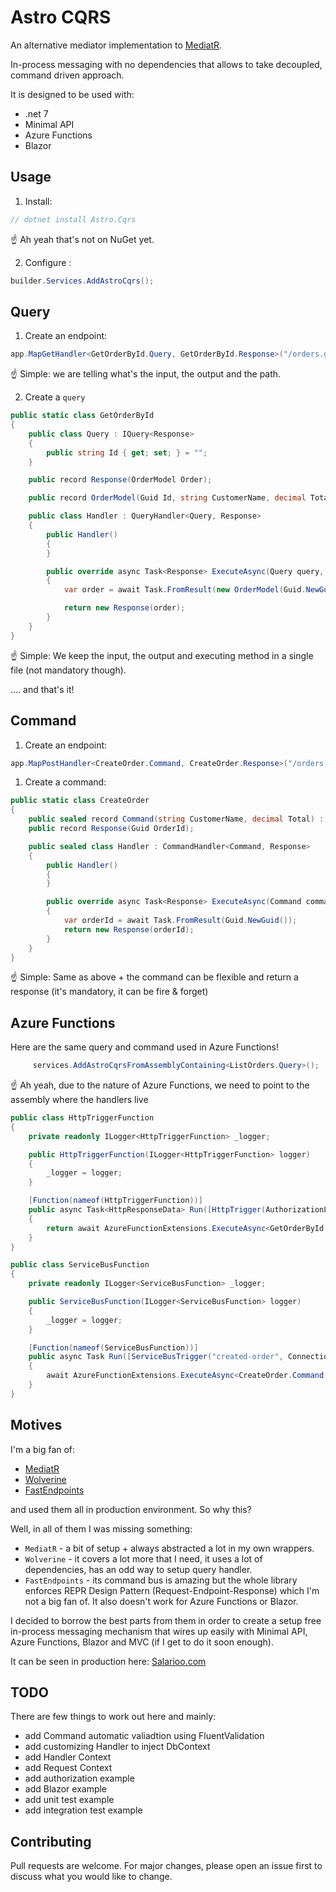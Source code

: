 # Astro CQRS

An alternative mediator implementation to [MediatR](https://github.com/jbogard/MediatR).

In-process messaging with no dependencies that allows to take decoupled, command driven approach.

It is designed to be used with:

- .net 7
- Minimal API
- Azure Functions
- Blazor


## Usage

1. Install:

```csharp
// dotnet install Astro.Cqrs
```

☝️ Ah yeah that's not on NuGet yet.


2. Configure :

```csharp
builder.Services.AddAstroCqrs();
```

## Query

1. Create an endpoint:

```csharp
app.MapGetHandler<GetOrderById.Query, GetOrderById.Response>("/orders.getById.{id}");
```

☝️ Simple: we are telling what's the input, the output and the path. 


2. Create a `query`

```csharp
public static class GetOrderById
{
    public class Query : IQuery<Response>
    {
        public string Id { get; set; } = "";
    }

    public record Response(OrderModel Order);

    public record OrderModel(Guid Id, string CustomerName, decimal Total);

    public class Handler : QueryHandler<Query, Response>
    {
        public Handler()
        {
        }

        public override async Task<Response> ExecuteAsync(Query query, CancellationToken ct)
        {
            var order = await Task.FromResult(new OrderModel(Guid.NewGuid(), "Gavin Belson", 20));

            return new Response(order);
        }
    }
}
```

☝️ Simple: We keep the input, the output and executing method in a single file (not mandatory though). 

.... and that's it!

## Command

1. Create an endpoint:

```csharp
app.MapPostHandler<CreateOrder.Command, CreateOrder.Response>("/orders.create");
```

1. Create a command:

```csharp
public static class CreateOrder
{
    public sealed record Command(string CustomerName, decimal Total) : ICommand<Response>;
    public record Response(Guid OrderId);

    public sealed class Handler : CommandHandler<Command, Response>
    {
        public Handler()
        {
        }

        public override async Task<Response> ExecuteAsync(Command command, CancellationToken ct)
        {
            var orderId = await Task.FromResult(Guid.NewGuid());
            return new Response(orderId);
        }
    }
}
```

☝️ Simple: Same as above + the command can be flexible and return a response (it's mandatory, it can be fire & forget)


## Azure Functions

Here are the same query and command used in Azure Functions!

```csharp
     services.AddAstroCqrsFromAssemblyContaining<ListOrders.Query>();
```

☝️ Ah yeah, due to the nature of Azure Functions, we need to point to the assembly where the handlers live


```csharp
public class HttpTriggerFunction
{
    private readonly ILogger<HttpTriggerFunction> _logger;

    public HttpTriggerFunction(ILogger<HttpTriggerFunction> logger)
    {
        _logger = logger;
    }

    [Function(nameof(HttpTriggerFunction))]
    public async Task<HttpResponseData> Run([HttpTrigger(AuthorizationLevel.Anonymous, "get", "post")] HttpRequestData req)
    {
        return await AzureFunctionExtensions.ExecuteAsync<GetOrderById.Query, GetOrderById.Response>(req);
    }
}
```


```csharp
public class ServiceBusFunction
{
    private readonly ILogger<ServiceBusFunction> _logger;

    public ServiceBusFunction(ILogger<ServiceBusFunction> logger)
    {
        _logger = logger;
    }

    [Function(nameof(ServiceBusFunction))]
    public async Task Run([ServiceBusTrigger("created-order", Connection = "ConnectionStrings:ServiceBus")] string json, FunctionContext context)
    {
        await AzureFunctionExtensions.ExecuteAsync<CreateOrder.Command, CreateOrder.Response>(json, JsonOptions.Defaults, context);
    }
}
```

## Motives

I'm a big fan of:
- [MediatR](https://github.com/jbogard/MediatR)
- [Wolverine](https://github.com/JasperFx/wolverine)
- [FastEndpoints](https://fast-endpoints.com/)

and used them all in production environment. So why this?

Well, in all of them I was missing something:

- `MediatR` - a bit of setup + always abstracted a lot in my own wrappers.
- `Wolverine` - it covers a lot more that I need, it uses a lot of dependencies, has an odd way to setup query handler. 
- `FastEndpoints` - its command bus is amazing but the whole library enforces REPR Design Pattern (Request-Endpoint-Response) which I'm not a big fan of. It also doesn't work for Azure Functions or Blazor.

I decided to borrow the best parts from them in order to create a setup free in-process messaging mechanism that wires up easily with Minimal API, Azure Functions, Blazor and MVC (if I get to do it soon enough). 

It can be seen in production here: [Salarioo.com](https://salarioo.com)


## TODO

There are few things to work out here and mainly:

- add Command automatic valiadtion using FluentValidation
- add customizing Handler to inject DbContext
- add Handler Context
- add Request Context
- add authorization example
- add Blazor example
- add unit test example
- add integration test example

## Contributing

Pull requests are welcome. For major changes, please open an issue first to discuss what you would like to change.
